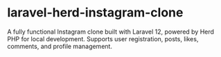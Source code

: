 # laravel-herd-instagram-clone
A fully functional Instagram clone built with Laravel 12, powered by Herd PHP for local development. Supports user registration, posts, likes, comments, and profile management.
